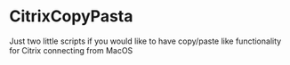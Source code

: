 # CitrixCopyPasta
Just two little scripts if you would like to have copy/paste like functionality for Citrix connecting from MacOS
